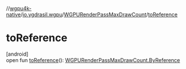//[wgpu4k-native](../../../index.md)/[io.ygdrasil.wgpu](../index.md)/[WGPURenderPassMaxDrawCount](index.md)/[toReference](to-reference.md)

# toReference

[android]\
open fun [toReference](to-reference.md)(): [WGPURenderPassMaxDrawCount.ByReference](../../io.ygdrasil.wgpu.android/-w-g-p-u-render-pass-max-draw-count/-by-reference/index.md)